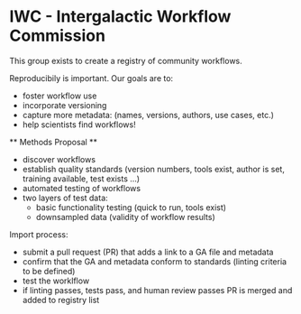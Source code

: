 # IWC - Intergalactic Workflow Commission

This group exists to create a registry of community workflows. 

Reproducibily is important. Our goals are to:
 - foster workflow use
 - incorporate versioning
 - capture more metadata: (names, versions, authors, use cases, etc.)
 - help scientists find workflows!

** Methods Proposal **
 - discover workflows
 - establish quality standards (version numbers, tools exist, author is set, training available, test exists ...)
 - automated testing of workflows
 - two layers of test data:
   - basic functionality testing (quick to run, tools exist) 
   - downsampled data (validity of workflow results)

Import process:
 - submit a pull request (PR) that adds a link to a GA file and metadata  
 - confirm that the GA and metadata conform to standards (linting criteria to be defined)
 - test the worklflow 
 - if linting passes, tests pass, and human review passes  PR is merged and added to registry list

